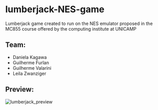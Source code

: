 # lumberjack-NES-game
Lumberjack game created to run on the NES emulator proposed in the MC855 course offered by the computing institute at UNICAMP

## Team:
- Daniela Kagawa
- Guilherme Furlan
- Guilherme Valarini
- Leila Zwanziger

## Preview:

![lumberjack_preview](https://user-images.githubusercontent.com/15869299/130453300-1d8d0a72-eb91-4947-a936-1159bc6f391e.jpg)

